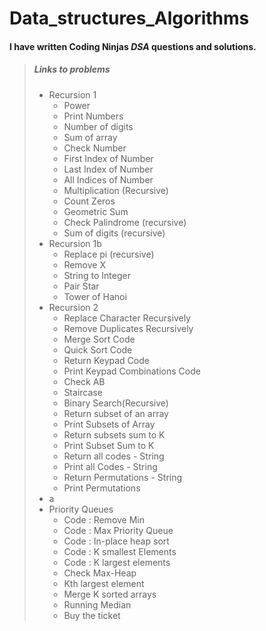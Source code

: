 # Data_structures_Algorithms

#### I have written **Coding Ninjas** ***DSA*** questions and solutions.

> ##### Links to problems
> - Recursion 1
>     - Power
>     - Print Numbers
>     - Number of digits
>     - Sum of array
>     - Check Number
>     - First Index of Number
>     - Last Index of Number
>     - All Indices of Number
>     - Multiplication (Recursive)
>     - Count Zeros
>     - Geometric Sum
>     - Check Palindrome (recursive)
>     - Sum of digits (recursive)
> - Recursion 1b
>     - Replace pi (recursive)
>     - Remove X
>     - String to Integer
>     - Pair Star
>     - Tower of Hanoi
> - Recursion 2
>     - Replace Character Recursively
>     - Remove Duplicates Recursively
>     - Merge Sort Code
>     - Quick Sort Code
>     - Return Keypad Code
>     - Print Keypad Combinations Code
>     - Check AB
>     - Staircase
>     - Binary Search(Recursive)
>     - Return subset of an array
>     - Print Subsets of Array
>     - Return subsets sum to K
>     - Print Subset Sum to K
>     - Return all codes - String
>     - Print all Codes - String
>     - Return Permutations - String
>     - Print Permutations
> - a
> - Priority Queues
>     - Code : Remove Min
>     - Code : Max Priority Queue
>     - Code : In-place heap sort
>     - Code : K smallest Elements
>     - Code : K largest elements
>     - Check Max-Heap
>     - Kth largest element
>     - Merge K sorted arrays
>     - Running Median
>     - Buy the ticket
>     
